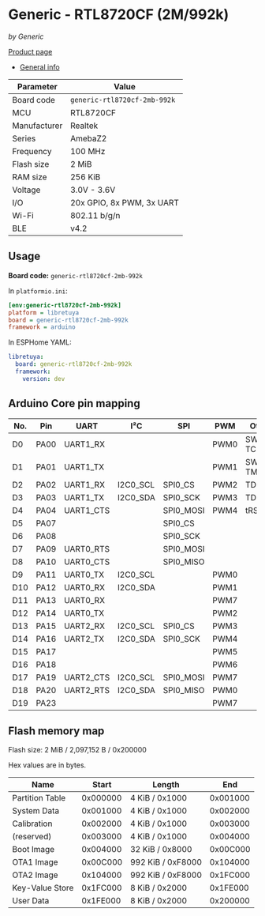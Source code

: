 # Generic - RTL8720CF (2M/992k)

*by Generic*

[Product page](https://kuba2k2.github.io/libretuya/boards/generic-rtl8720cf-2mb-992k/)

- [General info](../../docs/platform/realtek-amb/README.md)

Parameter    | Value
-------------|-----------------------------
Board code   | `generic-rtl8720cf-2mb-992k`
MCU          | RTL8720CF
Manufacturer | Realtek
Series       | AmebaZ2
Frequency    | 100 MHz
Flash size   | 2 MiB
RAM size     | 256 KiB
Voltage      | 3.0V - 3.6V
I/O          | 20x GPIO, 8x PWM, 3x UART
Wi-Fi        | 802.11 b/g/n
BLE          | v4.2

## Usage

**Board code:** `generic-rtl8720cf-2mb-992k`

In `platformio.ini`:

```ini
[env:generic-rtl8720cf-2mb-992k]
platform = libretuya
board = generic-rtl8720cf-2mb-992k
framework = arduino
```

In ESPHome YAML:

```yaml
libretuya:
  board: generic-rtl8720cf-2mb-992k
  framework:
    version: dev
```

## Arduino Core pin mapping

No. | Pin  | UART      | I²C      | SPI       | PWM  | Other
----|------|-----------|----------|-----------|------|-----------
D0  | PA00 | UART1_RX  |          |           | PWM0 | SWCLK, TCK
D1  | PA01 | UART1_TX  |          |           | PWM1 | SWDIO, TMS
D2  | PA02 | UART1_RX  | I2C0_SCL | SPI0_CS   | PWM2 | TDO
D3  | PA03 | UART1_TX  | I2C0_SDA | SPI0_SCK  | PWM3 | TDI
D4  | PA04 | UART1_CTS |          | SPI0_MOSI | PWM4 | tRST
D5  | PA07 |           |          | SPI0_CS   |      |
D6  | PA08 |           |          | SPI0_SCK  |      |
D7  | PA09 | UART0_RTS |          | SPI0_MOSI |      |
D8  | PA10 | UART0_CTS |          | SPI0_MISO |      |
D9  | PA11 | UART0_TX  | I2C0_SCL |           | PWM0 |
D10 | PA12 | UART0_RX  | I2C0_SDA |           | PWM1 |
D11 | PA13 | UART0_RX  |          |           | PWM7 |
D12 | PA14 | UART0_TX  |          |           | PWM2 |
D13 | PA15 | UART2_RX  | I2C0_SCL | SPI0_CS   | PWM3 |
D14 | PA16 | UART2_TX  | I2C0_SDA | SPI0_SCK  | PWM4 |
D15 | PA17 |           |          |           | PWM5 |
D16 | PA18 |           |          |           | PWM6 |
D17 | PA19 | UART2_CTS | I2C0_SCL | SPI0_MOSI | PWM7 |
D18 | PA20 | UART2_RTS | I2C0_SDA | SPI0_MISO | PWM0 |
D19 | PA23 |           |          |           | PWM7 |

## Flash memory map

Flash size: 2 MiB / 2,097,152 B / 0x200000

Hex values are in bytes.

Name            | Start    | Length            | End
----------------|----------|-------------------|---------
Partition Table | 0x000000 | 4 KiB / 0x1000    | 0x001000
System Data     | 0x001000 | 4 KiB / 0x1000    | 0x002000
Calibration     | 0x002000 | 4 KiB / 0x1000    | 0x003000
(reserved)      | 0x003000 | 4 KiB / 0x1000    | 0x004000
Boot Image      | 0x004000 | 32 KiB / 0x8000   | 0x00C000
OTA1 Image      | 0x00C000 | 992 KiB / 0xF8000 | 0x104000
OTA2 Image      | 0x104000 | 992 KiB / 0xF8000 | 0x1FC000
Key-Value Store | 0x1FC000 | 8 KiB / 0x2000    | 0x1FE000
User Data       | 0x1FE000 | 8 KiB / 0x2000    | 0x200000
